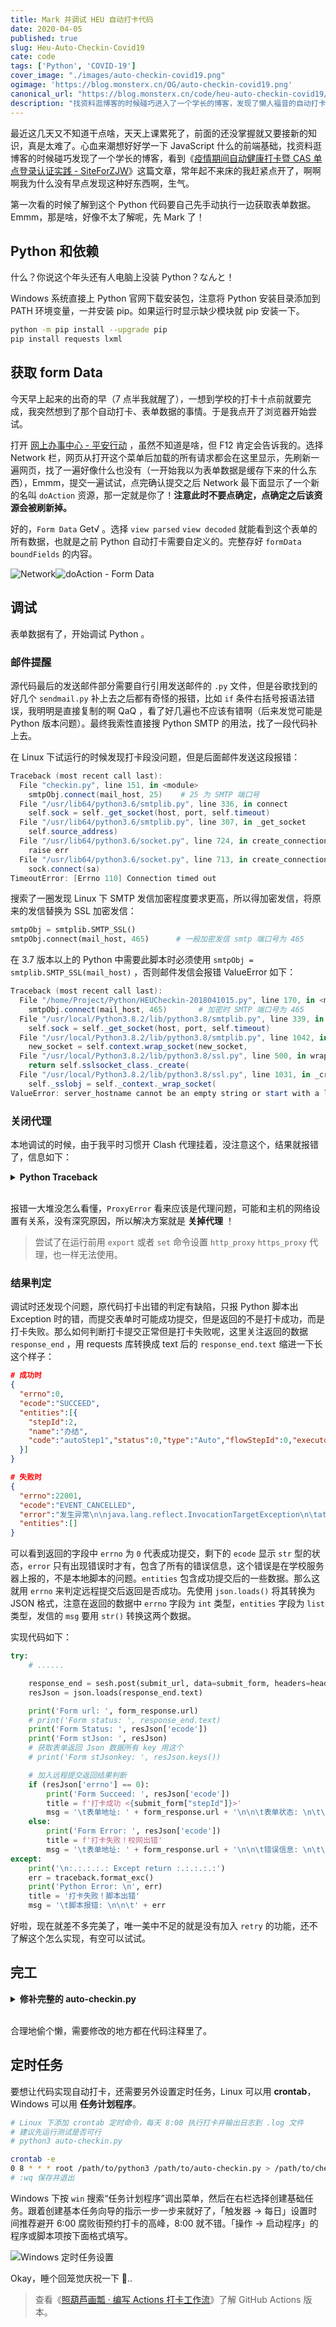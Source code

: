 ```yaml
---
title: Mark 并调试 HEU 自动打卡代码
date: 2020-04-05
published: true
slug: Heu-Auto-Checkin-Covid19
cate: code
tags: ['Python', 'COVID-19']
cover_image: "./images/auto-checkin-covid19.png"
ogimage: 'https://blog.monsterx.cn/OG/auto-checkin-covid19.png'
canonical_url: "https://blog.monsterx.cn/code/heu-auto-checkin-covid19/"
description: "找资料逛博客的时候碰巧进入了一个学长的博客，发现了懒人福音的自动打卡 Python 脚本。本文记录 Python 萌新的调试过程（造轮子不行，用轮子一流.."
---
```


最近这几天又不知道干点啥，天天上课累死了，前面的还没掌握就又要接新的知识，真是太难了。心血来潮想好好学一下 JavaScript 什么的前端基础，找资料逛博客的时候碰巧发现了一个学长的博客，看到《[疫情期间自动健康打卡暨 CAS 单点登录认证实践 - SiteForZJW](https://zjw1.top/2020/03/10/auto_checkin_during_covid19_and_cas_sso_learning/)》这篇文章，常年起不来床的我赶紧点开了，啊啊啊我为什么没有早点发现这种好东西啊，生气。

第一次看的时候了解到这个 Python 代码要自己先手动执行一边获取表单数据。Emmm，那是啥，好像不太了解呢，先 Mark 了！

## Python 和依赖

什么？你说这个年头还有人电脑上没装 Python？なんと！

Windows 系统直接上 Python 官网下载安装包，注意将 Python 安装目录添加到 PATH 环境变量，一并安装 pip。如果运行时显示缺少模块就 pip 安装一下。

```bash
python -m pip install --upgrade pip
pip install requests lxml
```

## 获取 form Data

今天早上起来的出奇的早（7 点半我就醒了），一想到学校的打卡十点前就要完成，我突然想到了那个自动打卡、表单数据的事情。于是我点开了浏览器开始尝试。

打开 [网上办事中心 - 平安行动](http://one.hrbeu.edu.cn/infoplus/form/JKXXSB/start) ，虽然不知道是啥，但 F12 肯定会告诉我的。选择 Network 栏，网页从打开这个菜单后加载的所有请求都会在这里显示，先刷新一遍网页，找了一遍好像什么也没有（一开始我以为表单数据是缓存下来的什么东西），Emmm，提交一遍试试，点完确认提交之后 Network 最下面显示了一个新的名叫 `doAction` 资源，那一定就是你了！**注意此时不要点确定，点确定之后该资源会被刷新掉。**

好的，`Form Data` Get√ 。选择 `view parsed` `view decoded` 就能看到这个表单的所有数据，也就是之前 Python 自动打卡需要自定义的。完整存好 `formData` `boundFields` 的内容。

![Network](./images/post/heu-checkin1.png)![doAction - Form Data](./images/post/heu-checkin2.png)

## 调试

表单数据有了，开始调试 Python 。

### 邮件提醒

源代码最后的发送邮件部分需要自行引用发送邮件的 `.py` 文件，但是谷歌找到的好几个 `sendmail.py` 补上去之后都有奇怪的报错，比如 `if` 条件右括号报语法错误，我明明是直接复制的啊 QaQ ，看了好几遍也不应该有错啊（后来发觉可能是 Python 版本问题）。最终我索性直接搜 Python SMTP 的用法，找了一段代码补上去。

在 Linux 下试运行的时候发现打卡段没问题，但是后面邮件发送这段报错：

```powershell
Traceback (most recent call last):
  File "checkin.py", line 151, in <module>
    smtpObj.connect(mail_host, 25)    # 25 为 SMTP 端口号
  File "/usr/lib64/python3.6/smtplib.py", line 336, in connect
    self.sock = self._get_socket(host, port, self.timeout)
  File "/usr/lib64/python3.6/smtplib.py", line 307, in _get_socket
    self.source_address)
  File "/usr/lib64/python3.6/socket.py", line 724, in create_connection
    raise err
  File "/usr/lib64/python3.6/socket.py", line 713, in create_connection
    sock.connect(sa)
TimeoutError: [Errno 110] Connection timed out
```

搜索了一圈发现 Linux 下 SMTP 发信加密程度要求更高，所以得加密发信，将原来的发信替换为 SSL 加密发信：

```python
smtpObj = smtplib.SMTP_SSL() 
smtpObj.connect(mail_host, 465)      # 一般加密发信 smtp 端口号为 465
```

在 3.7 版本以上的 Python 中需要此脚本时必须使用 `smtpObj = smtplib.SMTP_SSL(mail_host)` ，否则邮件发信会报错 ValueError 如下：

```powershell
Traceback (most recent call last):
  File "/home/Project/Python/HEUCheckin-2018041015.py", line 170, in <module>
    smtpObj.connect(mail_host, 465)       # 加密时 SMTP 端口号为 465
  File "/usr/local/Python3.8.2/lib/python3.8/smtplib.py", line 339, in connect
    self.sock = self._get_socket(host, port, self.timeout)
  File "/usr/local/Python3.8.2/lib/python3.8/smtplib.py", line 1042, in _get_socket
    new_socket = self.context.wrap_socket(new_socket,
  File "/usr/local/Python3.8.2/lib/python3.8/ssl.py", line 500, in wrap_socket
    return self.sslsocket_class._create(
  File "/usr/local/Python3.8.2/lib/python3.8/ssl.py", line 1031, in _create
    self._sslobj = self._context._wrap_socket(
ValueError: server_hostname cannot be an empty string or start with a leading dot.
```

### 关闭代理

本地调试的时候，由于我平时习惯开 Clash 代理挂着，没注意这个，结果就报错了，信息如下：


<details><summary><strong>Python Traceback</strong></summary><br />


```powershell
Traceback (most recent call last):
  File "D:\Python\Python38-64\lib\site-packages\urllib3\connectionpool.py", line 665, in urlopen
    httplib_response = self._make_request(
  File "D:\Python\Python38-64\lib\site-packages\urllib3\connectionpool.py", line 421, in _make_request
    six.raise_from(e, None)
  File "<string>", line 3, in raise_from
  File "D:\Python\Python38-64\lib\site-packages\urllib3\connectionpool.py", line 416, in _make_request
    httplib_response = conn.getresponse()
  File "D:\Python\Python38-64\lib\http\client.py", line 1322, in getresponse
    response.begin()
  File "D:\Python\Python38-64\lib\http\client.py", line 303, in begin
    version, status, reason = self._read_status()
  File "D:\Python\Python38-64\lib\http\client.py", line 272, in _read_status
    raise RemoteDisconnected("Remote end closed connection without"
http.client.RemoteDisconnected: Remote end closed connection without response

During handling of the above exception, another exception occurred:

Traceback (most recent call last):
  File "D:\Python\Python38-64\lib\site-packages\requests\adapters.py", line 439, in send
    resp = conn.urlopen(
  File "D:\Python\Python38-64\lib\site-packages\urllib3\connectionpool.py", line 719, in urlopen
    retries = retries.increment(
  File "D:\Python\Python38-64\lib\site-packages\urllib3\util\retry.py", line 436, in increment
    raise MaxRetryError(_pool, url, error or ResponseError(cause))
urllib3.exceptions.MaxRetryError: HTTPConnectionPool(host='127.0.0.1', port=7890): Max retries exceeded with url: http://cas.hrbeu.edu.cn/cas/login?service=http%3A%2F%2Fjkgc.hrbeu.edu.cn%2Finfoplus%2Flogin%3FretUrl%3Dhttp%253A%252F%252Fjkgc.hrbeu.edu.cn%252Finfoplus%252Fform%252FJSXNYQSBtest%252Fstart%253Fticket%253DST-3779417-6SDr7iRPSkJxSd3MFyNd-cas01.example.org (Caused by ProxyError('Cannot connect to proxy.', RemoteDisconnected('Remote end closed connection without response')))

During handling of the above exception, another exception occurred:

Traceback (most recent call last):
  File "d:/workshop/PythonProject/CheckIn/checkin.py", line 61, in <module>
    response302 = sesh.post(req.url, data=user_form, headers=headers)
  File "D:\Python\Python38-64\lib\site-packages\requests\sessions.py", line 578, in post
    return self.request('POST', url, data=data, json=json, **kwargs)
  File "D:\Python\Python38-64\lib\site-packages\requests\sessions.py", line 530, in request
    resp = self.send(prep, **send_kwargs)
  File "D:\Python\Python38-64\lib\site-packages\requests\sessions.py", line 665, in send
    history = [resp for resp in gen] if allow_redirects else []
  File "D:\Python\Python38-64\lib\site-packages\requests\sessions.py", line 665, in <listcomp>
    history = [resp for resp in gen] if allow_redirects else []
  File "D:\Python\Python38-64\lib\site-packages\requests\sessions.py", line 237, in resolve_redirects
    resp = self.send(
  File "D:\Python\Python38-64\lib\site-packages\requests\sessions.py", line 643, in send
    r = adapter.send(request, **kwargs)
  File "D:\Python\Python38-64\lib\site-packages\requests\adapters.py", line 510, in send
    raise ProxyError(e, request=request)
requests.exceptions.ProxyError: HTTPConnectionPool(host='127.0.0.1', port=7890): Max retries exceeded with url: http://cas.hrbeu.edu.cn/cas/login?service=http%3A%2F%2Fjkgc.hrbeu.edu.cn%2Finfoplus%2Flogin%3FretUrl%3Dhttp%253A%252F%252Fjkgc.hrbeu.edu.cn%252Finfoplus%252Fform%252FJSXNYQSBtest%252Fstart%253Fticket%253DST-3779417-6SDr7iRPSkJxSd3MFyNd-cas01.example.org (Caused by ProxyError('Cannot connect to proxy.', RemoteDisconnected('Remote end closed connection without response')))
```


</details><br />


报错一大堆没怎么看懂，`ProxyError` 看来应该是代理问题，可能和主机的网络设置有关系，没有深究原因，所以解决方案就是 **关掉代理** ！

> 尝试了在运行前用 `export` 或者 `set` 命令设置 `http_proxy` `https_proxy` 代理，也一样无法使用。

### 结果判定

调试时还发现个问题，原代码打卡出错的判定有缺陷，只报 Python 脚本出 Exception 时的错，而提交表单时可能成功提交，但是返回的不是打卡成功，而是打卡失败。那么如何判断打卡提交正常但是打卡失败呢，这里关注返回的数据 `response_end` ，用 requests 库转换成 text 后的 `response_end.text` 缩进一下长这个样子：

```json
# 成功时
{
  "errno":0,
  "ecode":"SUCCEED",
  "entities":[{
    "stepId":2,
    "name":"办结",
    "code":"autoStep1","status":0,"type":"Auto","flowStepId":0,"executorSelection":0,"timestamp":0,"posts":[],"users":[],"parallel":false,"hasInstantNotification":false,"hasCarbonCopy":false,"entryId":2797847,"entryStatus":0,"entryRelease":false
  }]
}

# 失败时
{
  "errno":22001,
  "ecode":"EVENT_CANCELLED",
  "error":"发生异常\n\njava.lang.reflect.InvocationTargetException\n\tat sun.reflect.GeneratedMethodAccessor457.invoke(Unknown Source)\n\t...\n",
  "entities":[]
}
```

可以看到返回的字段中 `errno` 为 `0` 代表成功提交，剩下的 `ecode` 显示 `str` 型的状态，`error` 只有出现错误时才有，包含了所有的错误信息，这个错误是在学校服务器上报的，不是本地脚本的问题。`entities` 包含成功提交后的一些数据。那么这就用 `errno` 来判定远程提交后返回是否成功。先使用 `json.loads()` 将其转换为 JSON 格式，注意在返回的数据中 `errno` 字段为 `int` 类型，`entities` 字段为 `list` 类型，发信的 `msg` 要用 `str()` 转换这两个数据。

实现代码如下：

```python
try:
    # ......

    response_end = sesh.post(submit_url, data=submit_form, headers=headers)
    resJson = json.loads(response_end.text)

    print('Form url: ', form_response.url)
    # print('Form status: ', response_end.text)
    print('Form Status: ', resJson['ecode'])
    print('Form stJson: ', resJson)
    # 获取表单返回 Json 数据所有 key 用这个
    # print('Form stJsonkey: ', resJson.keys())

    # 加入远程提交返回结果判断
    if (resJson['errno'] == 0):
        print('Form Succeed: ', resJson['ecode'])
        title = f'打卡成功 <{submit_form["stepId"]}>'
        msg = '\t表单地址: ' + form_response.url + '\n\n\t表单状态: \n\t\terrno：' + str(resJson['errno']) + '\n\t\tecode：' + str(resJson['ecode']) + '\n\t\tentities：' + str(resJson['entities']) + '\n\n\n\t完整返回：' + response_end.text
    else:
        print('Form Error: ', resJson['ecode'])
        title = f'打卡失败！校网出错'
        msg = '\t表单地址: ' + form_response.url + '\n\n\t错误信息: \n\t\terrno：' + str(resJson['errno']) + '\n\t\tecode：' + str(resJson['ecode']) + '\n\t\tentities：' + str(resJson['entities']) + '\n\n\n\t完整返回：' + response_end.text
except:
    print('\n:.:.:.:.: Except return :.:.:.:.:')
    err = traceback.format_exc()
    print('Python Error: \n', err)
    title = '打卡失败！脚本出错'
    msg = '\t脚本报错: \n\n\t' + err
```

好啦，现在就差不多完美了，唯一美中不足的就是没有加入 `retry` 的功能，还不了解这个怎么实现，有空可以试试。

## 完工


<details><summary><strong>修补完整的 auto-checkin.py</strong></summary><br />


```python
#!/usr/bin/env python3
# -*- coding: UTF-8 -*-

"""
平安行动自动打卡

Created on 2020-04-13 20:20
@author: ZhangJiawei & Monst.x
"""

import requests
import lxml.html
import re
import json
import random
import time
import smtplib
import traceback

headers = {
    "Accept": "text/html,application/xhtml+xml,application/xml;q=0.9,image/webp,image/apng,*/*;q=0.8,application/signed-exchange;v=b3;q=0.9",
    "Accept-Encoding": "gzip, deflate, br",
    "Accept-Language": "zh-CN",
    "Cache-Control": "max-age=0",
    "Connection": "keep-alive",
    "Content-Type": "application/x-www-form-urlencoded",
    "Cookie": "MESSAGE_TICKET=%7B%22times%22%3A0%7D; ",
    "Host": "cas.hrbeu.edu.cn",
    "Referer": "https://cas.hrbeu.edu.cn/cas/login?service=http%3A%2F%2Fjkgc.hrbeu.edu.cn%2Finfoplus%2Flogin%3FretUrl%3Dhttp%253A%252F%252Fjkgc.hrbeu.edu.cn%252Finfoplus%252Fform%252FJSXNYQSBtest%252Fstart",
    "Upgrade-Insecure-Requests": "1",
    "User-Agent": "Mozilla/5.0 (Windows NT 10.0; Win64; x64) AppleWebKit/537.36 (KHTML, like Gecko) Chrome/70.0.3538.102 Safari/537.36 Edge/18.18362"
}

data = {
    "username":"studentNumber",                # 学号
    "password":"password"                      # 教务处密码
}
def findStr(source, target):
    return source.find(target) != -1
title = ""
msg = ""

try:
    #get
    url_login = 'https://cas.hrbeu.edu.cn/cas/login?service=http%3A%2F%2Fjkgc.hrbeu.edu.cn%2Finfoplus%2Fform%2FJSXNYQSBtest%2Fstart'
    print("Begin to login ...")
    sesh = requests.session()
    req = sesh.get(url_login)
    html_content = req.text

    #post
    login_html = lxml.html.fromstring(html_content)
    hidden_inputs=login_html.xpath(r'//div[@id="main"]//input[@type="hidden"]')
    user_form = {x.attrib["name"] : x.attrib["value"] for x in hidden_inputs}

    user_form["username"]=data['username']
    user_form["password"]=data['password']
    user_form["captcha"]=''
    user_form["submit"]='登 录'
    headers['Cookie'] = headers['Cookie'] + req.headers['Set-cookie']

    req.url = f'https://cas.hrbeu.edu.cn/cas/login;jsessionid={req.cookies.get("JSESSIONID")}?service=http%3A%2F%2Fjkgc.hrbeu.edu.cn%2Finfoplus%2Fform%2FJSXNYQSBtest%2Fstart'
    response302 = sesh.post(req.url, data=user_form, headers=headers)
    casRes = response302.history[0]
    print("CAS response header", findStr(casRes.headers['Set-Cookie'],'CASTGC'))

    #get
    jkgc_response = sesh.get(response302.url)

    #post
    headers['Accept'] = '*/*'
    headers['Cookie'] = jkgc_response.request.headers['Cookie']
    headers['Host'] = 'jkgc.hrbeu.edu.cn'
    headers['Referer'] = jkgc_response.url
    jkgc_html = lxml.html.fromstring(jkgc_response.text)
    csrfToken = jkgc_html.xpath(r'//meta[@itemscope="csrfToken"]')
    csrfToken = csrfToken.pop().attrib["content"]
    jkgc_form = {
        'idc': 'JSXNYQSBtest',
        'release': '',
        'csrfToken': csrfToken,
        'formData': {
            '_VAR_URL': jkgc_response.url,
            '_VAR_URL_Attr': {
                'ticket': re.match(r'.*ticket=(.*)', jkgc_response.url).group(1)
            }
        }
    }
    jkgc_form['formData'] = json.dumps(jkgc_form['formData'])
    jkgc_url = 'http://jkgc.hrbeu.edu.cn/infoplus/interface/start'
    response3 = sesh.post(jkgc_url, data=jkgc_form, headers=headers)

    #get
    form_url = json.loads(response3.text)['entities'][0]
    form_response = sesh.get(form_url)

    #post
    headers['Accept'] = 'application/json, text/javascript, */*; q=0.01'
    headers['Referer'] = form_url
    headers['X-Requested-With'] = 'XMLHttpRequest'
    submit_url = 'http://jkgc.hrbeu.edu.cn/infoplus/interface/doAction'

    submit_html = lxml.html.fromstring(form_response.text)
    csrfToken2 = submit_html.xpath(r'//meta[@itemscope="csrfToken"]')
    csrfToken2 = csrfToken2.pop().attrib["content"]

    submit_form = {
        'actionId': '1',
        # boundFields 修改位置
        'boundFields': 'fieldCXXXdqszdjtx,fieldCXXXjtgjbc,...',
        'csrfToken': csrfToken2,
        # formData 修改位置
        'formData': r'{"_VAR_EXECUTE_INDEP_ORGANIZE_Name":"学院","_VAR_ACTION_INDEP_ORGANIZES_Codes":"xxxxx",...}',
        'lang': 'zh',
        'nextUsers': '{}',
        'rand': str(random.random() * 999),
        'remark': '',
        'stepId': re.match(r'.*form/(\d*?)/',form_response.url).group(1),
        'timestamp': str(int(time.time()+0.5))
    }
    response_end = sesh.post(submit_url, data=submit_form, headers=headers)
    resJson = json.loads(response_end.text)

    ## 表单填写完成，返回结果
    print('Form url: ', form_response.url)
    # print('Form status: ', response_end.text)
    print('Form Status: ', resJson['ecode'])
    print('Form stJson: ', resJson)
    # 获取表单返回 Json 数据所有 key 用这个
    # print('Form stJsonkey: ', resJson.keys())

    if (resJson['errno'] == 0):
        print('Form Succeed: ', resJson['ecode'])
        title = f'打卡成功 <{submit_form["stepId"]}>'
        msg = '\t表单地址: ' + form_response.url + '\n\n\t表单状态: \n\t\terrno：' + str(resJson['errno']) + '\n\t\tecode：' + str(resJson['ecode']) + '\n\t\tentities：' + str(resJson['entities']) + '\n\n\n\t完整返回：' + response_end.text
    else:
        print('Form Error: ', resJson['ecode'])
        title = f'打卡失败！校网出错'
        msg = '\t表单地址: ' + form_response.url + '\n\n\t错误信息: \n\t\terrno：' + str(resJson['errno']) + '\n\t\tecode：' + str(resJson['ecode']) + '\n\t\tentities：' + str(resJson['entities']) + '\n\n\n\t完整返回：' + response_end.text
except:
    print('\n:.:.:.:.: Except return :.:.:.:.:')
    err = traceback.format_exc()
    print('Python Error: \n', err)
    title = '打卡失败！脚本出错'
    msg = '\t脚本报错: \n\n\t' + err
finally:
    print('\n:.:.:.:.: Finally :.:.:.:.:')
    ## 发送邮件
    # import sendmail     ## 这个是普通.py文件，不是Python库
    # sendmail.sendmail(title, msg)

    from email.mime.text import MIMEText
    from email.header import Header
 
    # 第三方 SMTP 服务
    mail_host="smtp.exmail.qq.com"                 # 设置 smtp 服务器
    mail_user="example@example.com"                # smtp 发信邮箱用户名
    mail_pass="emailpassword"                      # smtp 发信邮箱密码
    sender = '1@example.com'                       # 发信邮箱显示
    receivers = ['2@example.com']                  # 修改为收件人邮箱，多邮箱以数组形式写
    message = MIMEText(msg, 'plain', 'utf-8')
    message['From'] = Header("1@example.com", 'utf-8')        # 发件人邮箱
    message['To'] =  Header("2@example.com", 'utf-8')         # 收件人邮箱
    subject = title
    message['Subject'] = Header(subject, 'utf-8')
    try:
        # smtpObj = smtplib.SMTP()              # 使用一般发信
        # smtpObj.connect(mail_host, 25)        # 不加密时 SMTP 端口号为 25
        # smtpObj = smtplib.SMTP_SSL()          # Python 3.7 以下版本 SSL 加密发信
        smtpObj = smtplib.SMTP_SSL(mail_host)   # Python 3.7 及以上版本 SSL 加密发信
        smtpObj.connect(mail_host, 465)         # 加密时 SMTP 端口号为 465
        smtpObj.login(mail_user,mail_pass)
        smtpObj.sendmail(sender, receivers, message.as_string())
        print ("Success: The email was sent successfully")
    except smtplib.SMTPException:
        print ("Error: Can not send mail")
```


</details><br />


合理地偷个懒，需要修改的地方都在代码注释里了。

## 定时任务

要想让代码实现自动打卡，还需要另外设置定时任务，Linux 可以用 **crontab**，Windows 可以用 **任务计划程序**。

```bash
# Linux 下添加 crontab 定时命令，每天 8:00 执行打卡并输出日志到 .log 文件
# 建议先运行测试是否可行
# python3 auto-checkin.py

crontab -e
0 8 * * * root /path/to/python3 /path/to/auto-checkin.py > /path/to/checkin.log
# :wq 保存并退出
```

Windows 下按 `win` 搜索“任务计划程序”调出菜单，然后在右栏选择创建基础任务。跟着创建基本任务向导的指示一步一步来就好了，「触发器 -> 每日」设置时间推荐避开 6:00 腐败街预约打卡的高峰，8:00 就不错。「操作 -> 启动程序」的程序或脚本项按下面格式填写。

![Windows 定时任务设置](./images/post/heu-autotask.png)

Okay，睡个回笼觉庆祝一下 🥳..

> 查看《[照葫芦画瓢 · 编写 Actions 打卡工作流](https://blog.monsterx.cn/tech/modified-github-actions-4-heu-checkin/)》了解 GitHub Actions 版本。